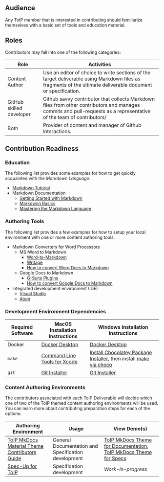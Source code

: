 ## Audience
Any ToIP member that is interested in  contributing should familiarize themselves with a basic set of tools and education material.  

## Roles
Contributors may fall into one of the following categories:

| Role | Activities |
| --- | --- |
| Content Author | Use an editor of choice to write sections of the target deliverable using Markdown files as fragments of the ultimate deliverable document or specification. |
| GitHub skilled developer | Github savvy contributor that collects Markdown files from other contributors and manages commits and pull-requests as a representative of the team of  contributors/ |
| Both | Provider of content and manager of Github interactions. |

## Contribution Readiness

### Education
The following list provides some examples for how to get quickly acquainted with the  *Markdown Language*.

* [Markdown Tutorial](https://www.markdowntutorial.com/)
* Markdown Documentation
    * [Getting Started with Markdown](https://www.markdownguide.org/getting-started/)
    * [Markdwon Basics](https://www.markdownguide.org/basic-syntax/)
    * [Mastering the Markdown Language](https://guides.github.com/features/mastering-markdown/)

### Authoring Tools
The following list provides a few examples for how to setup your local environment with one or more content authoring tools.

* Markdown Converters for Word Processors
    * MS-Word to Markdown
        * [Word-to-Markdown](https://word2md.com/)
        * [Writage](https://www.writage.com/)
        * [How to convert Word Docs to Markdown](https://medium.com/@ravinduk369/convert-a-ms-word-document-to-markdown-e0e99c41cfab)
    * Google Docs to Markdown
        * [G-Suite Plugins](https://gsuite.google.com/marketplace/app/docs_to_markdown/700168918607)
        * [How to convert Google Docs to Markdown](https://unslush.substack.com/p/how-to-convert-a-google-doc-to-markdown)
* Integrated development environment (IDE)
    * [Visual Studio](https://code.visualstudio.com/)
    * [Atom](https://atom.io)

### Development Environment Dependencies

| Required Software | MacOS Installation Instructions | Windows Installation Instructions |
| --- | --- | --- |
| Docker | [Docker Desktop][1]| [Docker Desktop][1]|
| `make` | [Command Line Tools for Xcode](https://download.developer.apple.com/Developer_Tools/Command_Line_Tools_for_Xcode_12.2/Command_Line_Tools_for_Xcode_12.2.dmg)|[Install Chocolatey Package Installer](https://chocolatey.org/install), then install [make via choco](https://chocolatey.org/packages/make)|
| `git` | [Git Installer][2] | [Git Installer][2]|

  [1]: https://www.docker.com/products/docker-desktop
  [2]: https://git-scm.com/book/en/v2/Getting-Started-Installing-Git

### Content Authoring Environments
The contributors associated with each ToIP Deliverable will decide which one of two of the ToIP themed content authoring environments will be used. You can learn more about contributing preparation steps for each of the options:

| Authoring Environment | Usage | View Demo(s) |
| --- | --- | --- |
| [ToIP MkDocs Material Theme Contributors Guide](https://github.com/trustoverip/mkdocs-material/blob/main/DEV_README.md#contributors-guide) | General Documentation and Specification development | [ToIP MkDocs Theme for Documentation](https://trustoverip.github.io/deliverables/), [ToIP MkDocs Theme for Specs](https://squidfunk.github.io/toip-demo-spec/) |
| [Spec-Up for ToIP](https://github.com/decentralized-identity/spec-up) | Specification development | _Work-in-progress_ |
